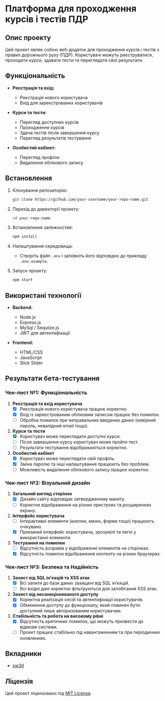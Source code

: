 # Платформа для проходження курсів і тестів ПДР

## Опис проекту

Цей проект являє собою веб-додаток для проходження курсів і тестів з правил дорожнього руху (ПДР). Користувачі можуть реєструватися, проходити курси, здавати тести та переглядати свої результати.

## Функціональність

- **Реєстрація та вхід:**
  - Реєстрація нового користувача
  - Вхід для зареєстрованих користувачів

- **Курси та тести:**
  - Перегляд доступних курсів
  - Проходження курсів
  - Здача тестів після завершення курсу
  - Перегляд результатів тестування

- **Особистий кабінет:**
  - Перегляд профілю
  - Видалення облікового запису

## Встановлення

1. Клонування репозиторію:
    ```sh
    git clone https://github.com/your-username/your-repo-name.git
    ```

2. Перехід до директорії проекту:
    ```sh
    cd your-repo-name
    ```

3. Встановлення залежностей:
    ```sh
    npm install
    ```

4. Налаштування середовища:
    - Створіть файл `.env` і заповніть його відповідно до прикладу `.env.example`.

5. Запуск проекту:
    ```sh
    npm start
    ```

## Використані технології

- **Backend:**
  - Node.js
  - Express.js
  - MySql / Sequlize.js
  - JWT для автентифікації

- **Frontend:**
  - HTML/CSS
  - JavaScript
  - Slick Slider

## Результати бета-тестування

### Чек-лист №1: Функціональність

1. **Реєстрація та вхід користувача**
   - [x] Реєстрація нового користувача працює коректно.
   - [x] Вхід із зареєстрованим обліковим записом працює без помилок.
   - [ ] Обробка помилок при неправильних введених даних (невірний пароль, невалідний email тощо).

2. **Курси та тести**
   - [x] Користувач може переглядати доступні курси.
   - [ ] Після завершення курсу користувач може пройти тест.
   - [ ] Результати тестування відображаються коректно.

3. **Особистий кабінет**
   - [x] Користувач може переглядати свій профіль.
   - [x] Зміна паролю та інші налаштування працюють без проблем.
   - [ ] Можливість видалення облікового запису працює коректно.

### Чек-лист №2: Візуальний дизайн

1. **Загальний вигляд сторінок**
   - [x] Дизайн сайту відповідає затвердженому макету.
   - [ ] Коректне відображення на різних пристроях та розширеннях екрану.

2. **Інтерфейс користувача**
   - [ ] Інтерактивні елементи (кнопки, меню, форми тощо) працюють очікувано.
   - [x] Приємний інтерфейс користувача, зрозумілі та легкі у використанні елементи.

3. **Тестування на помилки**
   - [ ] Відсутність розривів у відображенні елементів на сторінках.
   - [x] Відсутність помилок відображення контенту на різних браузерах.

### Чек-лист №3: Безпека та Надійність

1. **Захист від SQL ін'єкцій та XSS атак**
   - [x] Всі запити до бази даних захищені від SQL ін'єкцій.
   - [ ] Всі вхідні дані коректно фільтруються для запобігання XSS атак.

2. **Захист від несанкціонованого доступу**
   - [x] Коректна реалізація сесій та автентифікації користувачів.
   - [x] Обмеження доступу до функціоналу, який повинен бути доступний лише авторизованим користувачам.

3. **Стабільність та робота на високому рівні**
   - [x] Відсутність критичних помилок, що можуть призвести до відмови системи.
   - [ ] Проект працює стабільно під навантаженням та при періодичних оновленнях.

## Вкладники

- [_sw3d_](https://github.com/Swed0ua)

## Ліцензія

Цей проект ліцензовано під [MIT License](LICENSE).

